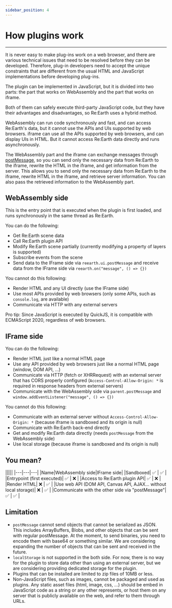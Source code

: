 ```yaml
---
sidebar_position: 4
---
```


# How plugins work
------

It is never easy to make plug-ins work on a web browser, and there are various technical issues that need to be resolved before they can be developed. Therefore, plug-in developers need to accept the unique constraints that are different from the usual HTML and JavaScript implementations before developing plug-ins.

The plugin can be implemented in JavaScript, but it is divided into two parts: the part that works on WebAssembly and the part that works on iframe.

Both of them can safely execute third-party JavaScript code, but they have their advantages and disadvantages, so Re:Earth uses a hybrid method.

WebAssembly can run code synchronously and fast, and can access Re:Earth's data, but it cannot use the APIs and UIs supported by web browsers. iframe can use all the APIs supported by web browsers, and can display UIs in HTML. But it cannot access Re:Earth data directly and runs asynchronously.

The WebAssembly part and the iframe can exchange messages through [postMessage](https://developer.mozilla.org/ja/docs/Web/API/Window/postMessage), so you can send only the necessary data from Re:Earth to the iframe, rewrite the HTML in the iframe, and get information from the server. This allows you to send only the necessary data from Re:Earth to the iframe, rewrite HTML in the iframe, and retrieve server information. You can also pass the retrieved information to the WebAssembly part.

## WebAssembly side

This is the entry point that is executed when the plugin is first loaded, and runs synchronously in the same thread as Re:Earth.

You can do the following:

- Get Re:Earth scene data
- Call Re:Earth plugin API
- Modify Re:Earth scene partially (currently modifying a property of layers is supported)
- Subscribe events from the scene
- Send data to the IFrame side via `reearth.ui.postMessage` and receive data from the IFrame side via `reearth.on("message", () => {})`

You cannot do this following:

- Render HTML and any UI directly (use the IFrame side)
- Use most APIs provided by web browsers (only some APIs, such as `console.log`, are available)
- Communicate via HTTP with any external servers

Pro tip: Since JavaScript is executed by QuickJS, it is compatible with ECMAScript 2020, regardless of web browsers.

## IFrame side

You can do the following:

- Render HTML just like a normal HTML page
- Use any API provided by web browsers just like a normal HTML page (window, DOM API,  ...)
- Communicate via HTTP (fetch or XHRRequest) with an external server that has CORS properly configured (`Access-Control-Allow-Origin: *` is required in response headers from external servers)
- Communicate with the WebAssembly side via `parent.postMessage` and `window.addEventListener("message", () => {})`

You cannot do this following:

- Communicate with an external server without `Access-Control-Allow-Origin: *` (because iframe is sandboxed and its origin is null)
- Communicate with Re:Earth back-end directly
- Get and modify Re:Earth data directly (needs `postMessage` from the WebAssembly side)
- Use local storage (because iframe is sandboxed and its origin is null)

## You mean?

|||||
|---|---|---|
|Name|WebAssembly side|IFrame side|
|Sandboxed| ✅ | ✅ |
|Entrypoint (first executed)| ✅ | ❌ |
|Access to Re:Earth plugin API| ✅ | ❌ |
|Render HTML| ❌ | ✅ |
|Use web API (DOM API, Canvas API, AJAX... without local storage)| ❌ | ✅ |
|Communicate with the other side via "postMessage"| ✅ | ✅ |


## Limitation

- `postMessage` cannot send objects that cannot be serialized as JSON. This includes ArrayBuffers, Blobs, and other objects that can be sent with regular postMessage. At the moment, to send binaries, you need to encode them with base64 or something similar. We are considering expanding the number of objects that can be sent and received in the future.
- `localStorage` is not supported in the both side. For now, there is no way for the plugin to store data other than using an external server, but we are considering providing dedicated storage for the plugin.
- Plugins that can be installed are limited to zip files of 10MB or less.
- Non-JavaScript files, such as images, cannot be packaged and used as plugins. Any static asset files (html, image, css, ...) should be embed in JavaScript code as a string or any other represents, or host them on any server that is publicly available on the web, and refer to them through URLs.